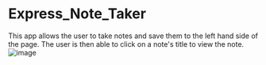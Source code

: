 # Express_Note_Taker
This app allows the user to take notes and save them to the left hand side of the page. The user is then able to click on a note's title to view the note.
![image](https://github.com/jshiffert/Express_Note_Taker/assets/130510457/27d4bb3b-063c-4f52-bb75-9f549a5bff7f)
